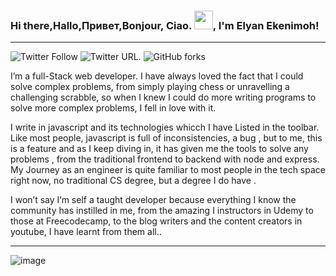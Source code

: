### Hi there,Hallo,Привет,Bonjour, Ciao. <img src="https://raw.githubusercontent.com/MartinHeinz/MartinHeinz/master/wave.gif" width="30px">, I'm Elyan Ekenimoh!
   <hr>

![Twitter Follow](https://img.shields.io/twitter/follow/Ely_codes?style=social) ![Twitter URL](https://img.shields.io/twitter/url?style=social&url=https%3A%2F%2Ftwitter.com%2FEly_codes). ![GitHub forks](https://img.shields.io/github/forks/Geoelycom/boilerplate-express?style=social)


I’m a full-Stack web developer. I have always loved the fact that I could solve complex problems, from simply playing chess or unravelling a challenging scrabble, so when I knew I could do more writing programs to solve more complex problems, I fell in love with it. 

I write in javascript and its technologies whicch I have Listed in the toolbar. Like most people, javascript is full of inconsistencies, a  bug , but to me, this is a feature and as I keep diving in, it has given me the tools to solve any problems , from the traditional frontend to backend with node and express. My Journey as an engineer is quite familiar to most people in the tech space right now, no traditional CS degree, but a degree I do have . 

I won’t say I’m self a taught developer because everything I know the community has instilled in me, from the amazing I instructors in Udemy to those at Freecodecamp, to the blog writers and the content creators in youtube, I have learnt from them all.. 
<hr>

![image](https://user-images.githubusercontent.com/54026531/119538975-8f735d80-bd83-11eb-8d79-a087bcdc0e86.png)



<!--
**Geoelycom/Geoelycom** is a ✨ _special_ ✨ repository because its `README.md` (this file) appears on your GitHub profile.

Here are some ideas to get you started:

- 🔭 I’m currently working on ...
- 🌱 I’m currently learning ...
- 👯 I’m looking to collaborate on ...
- 🤔 I’m looking for help with ...
- 💬 Ask me about ...
- 📫 How to reach me: ...
- 😄 Pronouns: ...
- ⚡ Fun fact: ...
-->
